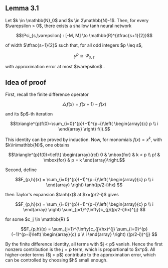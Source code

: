 
## Lemma 3.1
Let \$k \in \mathbb{N}_0\$ and \$s \in 2\mathbb{N}-1\$. Then, for every \$\varepsilon > 0\$, there exists a shallow tanh neural network
```math
\Psi_{s,\varepsilon} : [-M, M] \to \mathbb{R}^{\tfrac{s+1}{2}}
```
of width $\tfrac{s+1}{2}$ such that, for all odd integers \$p \leq s$,
```math
y^p \cong \Psi_{s,\varepsilon}
```
with approximation error at most $\varepsilon\$ .


## Idea of proof
First, recall the finite difference operator
```math
\triangle f(x)= f(x+1)-f(x) 
```
and its \$p\$-th iteration
```math
\triangle^{p}f(0)=\sum_{i=0}^{p}​ (−1)^{p−i}\left( \begin{array}{c} p \\ i \end{array} \right) f(i).
```
This identity can be proved by induction.
Now, for monomials $f(x)=x^k$, with \$k\in\mathbb{N}\$, one obtains
```math
\triangle^{p}f(0)=\left\{ \begin{array}{rcl}
0 & \mbox{for}
& k < p \\ p! & \mbox{for} & p = k 
\end{array}\right.
```
Second, define
```math
F_{p,h}(x) = \sum_{i=0}^{p}​ (−1)^{p−i}\left( \begin{array}{c} p \\ i \end{array} \right) tanh((p/2-i)hx) 
```
then Taylor's expansion \$tanh(x)\$ at \$x=(p/2-i)\$ gives
```math
F_{p,h}(x) = \sum_{i=0}^{p}​ (−1)^{p−i}\left( \begin{array}{c} p \\ i \end{array} \right) \sum_{j=1}^{\infty}c_{j}((p/2-i)hx)^{j} 
```
for some \$c_j \in \mathbb{R} \$
```math
F_{p,h}(x) = \sum_{j=1}^{\infty}c_{j}(hx)^{j} \sum_{i=0}^{p}​ (−1)^{p−i}\left( \begin{array}{c} p \\ i \end{array} \right) ((p/2-i))^{j} 
```
By the finite difference identity, all terms with \$j < p\$ vanish.
Hence the first nonzero contribution is the $j=p$ term, which is proportional to \$x^p\$.
All higher-order terms (\$j > p\$) contribute to the approximation error, which can be controlled by choosing \$h\$ small enough.




